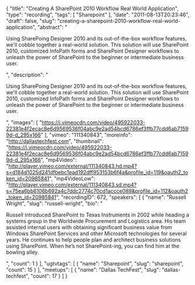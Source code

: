 {
  "title": "Creating A SharePoint 2010 Workflow Real World Application",
  "type": "recording",
  "tags": [
    "Sharepoint"
  ],
  "date": "2011-08-13T20:23:46",
  "draft": false,
  "slug": "creating-a-sharepoint-2010-workflow-real-world-application",
  "abstract": "<p>Using SharePoing Designer 2010 and its out-of-the-box workflow features, we'll cobble together a real-world solution. This solution will use SharePoint 2010, customized InfoPath forms and SharePoint Designer workflows to unleash the power of SharePoint to the beginner or intermediate business user.</p>",
  "description": "<p>Using SharePoing Designer 2010 and its out-of-the-box workflow features, we'll cobble together a real-world solution. This solution will use SharePoint 2010, customized InfoPath forms and SharePoint Designer workflows to unleash the power of SharePoint to the beginner or intermediate business user.</p>",
  "images": [
    "https://i.vimeocdn.com/video/495922033-22381e4f2ecac8e6d9569536f04abc9e2ad54bcd6786ef3ffb77cdd6ab71599d-d_295x166"
  ],
  "vimeo": "111340843",
  "moreinfo": "http://dallastechfest.com",
  "thumbnail": "https://i.vimeocdn.com/video/495922033-22381e4f2ecac8e6d9569536f04abc9e2ad54bcd6786ef3ffb77cdd6ab71599d-d_295x166",
  "mp4Video": "http://player.vimeo.com/external/111340843.hd.mp4?s=d184d1025d241dfbebc1ead192dff953153b6f4a&profile_id=119&oauth2_token_id=20985841",
  "mp4VideoLow": "http://player.vimeo.com/external/111340843.sd.mp4?s=75ea6bb6106b692a4c7ddc2774c70cd1accce089&profile_id=112&oauth2_token_id=20985841",
  "recordingID": 672,
  "speakers": [
    {
      "name": "Russell Wright",
      "slug": "russell-wright",
      "bio": "<p>Russell introduced SharePoint to Texas Instruments in 2002 while heading a systems group in the Worldwide Procurement and Logistics area. His team assisted internal users with obtaining significant business value from Windows SharePoint Services and other Microsoft technologies for several years. He continues to help people plan and architect business solutions using SharePoint. When he&rsquo;s not SharePoint-ing, you can find him at the bowling alley.</p>",
      "count": 1
    }
  ],
  "ugtvtags": [
    {
      "name": "Sharepoint",
      "slug": "sharepoint",
      "count": 15
    }
  ],
  "meetups": [
    {
      "name": "Dallas TechFest",
      "slug": "dallas-techfest",
      "count": 17
    }
  ]
}